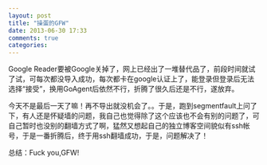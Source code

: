 ```yaml
---
layout: post
title: "操蛋的GFW"
date: 2013-06-30 17:33
comments: true
categories: 
---
```


Google Reader要被Google关掉了，网上已经出了一堆替代品了，前段时间就试了试，可每次都没导入成功，每次都卡在google认证上了，能登录但登录后无法选择“接受”，换用GoAgent后依然不行，折腾了很久后还是不行，遂放弃。   

今天不是最后一天了嘛！再不导出就没机会了。。于是，跑到segmentfault上问了下，有人还是怀疑墙的问题，我自己也觉得除了这个应该也不会有别的问题了，可自己暂时也没别的翻墙方式了啊，猛然又想起自己的独立博客空间貌似有ssh帐号，于是一番折腾后，终于用ssh翻墙成功，于是，问题解决了！   

总结：Fuck you,GFW!

